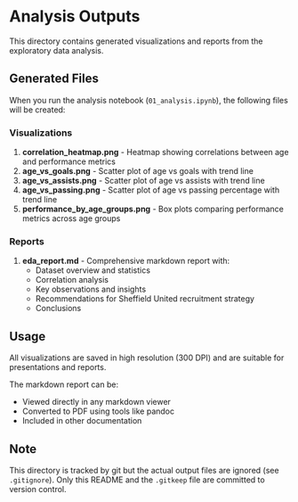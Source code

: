 # Analysis Outputs

This directory contains generated visualizations and reports from the exploratory data analysis.

## Generated Files

When you run the analysis notebook (`01_analysis.ipynb`), the following files will be created:

### Visualizations

1. **correlation_heatmap.png** - Heatmap showing correlations between age and performance metrics
2. **age_vs_goals.png** - Scatter plot of age vs goals with trend line
3. **age_vs_assists.png** - Scatter plot of age vs assists with trend line
4. **age_vs_passing.png** - Scatter plot of age vs passing percentage with trend line
5. **performance_by_age_groups.png** - Box plots comparing performance metrics across age groups

### Reports

1. **eda_report.md** - Comprehensive markdown report with:
   - Dataset overview and statistics
   - Correlation analysis
   - Key observations and insights
   - Recommendations for Sheffield United recruitment strategy
   - Conclusions

## Usage

All visualizations are saved in high resolution (300 DPI) and are suitable for presentations and reports.

The markdown report can be:
- Viewed directly in any markdown viewer
- Converted to PDF using tools like pandoc
- Included in other documentation

## Note

This directory is tracked by git but the actual output files are ignored (see `.gitignore`).
Only this README and the `.gitkeep` file are committed to version control.
